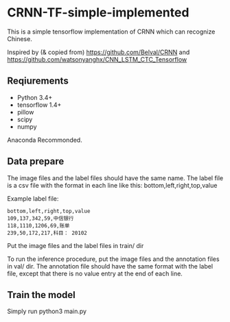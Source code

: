 # CRNN-TF-simple-implemented

This is a simple tensorflow implementation of CRNN which can recognize Chinese.

Inspired by (& copied from) https://github.com/Belval/CRNN and https://github.com/watsonyanghx/CNN_LSTM_CTC_Tensorflow

## Reqiurements

*  Python 3.4+
*  tensorflow 1.4+
*  pillow
*  scipy
*  numpy
  
Anaconda Recommonded.

## Data prepare
The image files and the label files should have the same name. The label file is a csv file with the format in each line like this:
  bottom,left,right,top,value
  
Example label file:

    bottom,left,right,top,value
    109,137,342,59,中信银行
    118,1110,1206,69,账单
    239,50,172,217,科目： 20102
  
Put the image files and the label files in train/ dir

To run the inference procedure, put the image files and the annotation files in val/ dir. The annotation file should have the same format with the label file, except that there is no value entry at the end of each line.

## Train the model

Simply run python3 main.py
